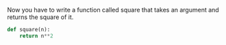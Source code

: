 Now you have to write a function called square that takes an argument and returns the square of it.
```python
def square(n):
    return n**2
```
